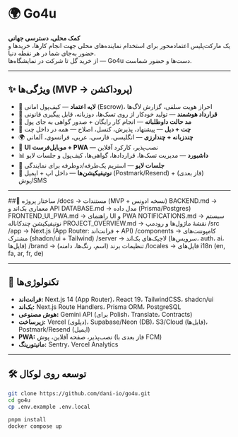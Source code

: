 # 🌍 Go4u

**کمک محلی، دسترسی جهانی**  
یک مارکت‌پلیس اعتمادمحور برای استخدام نماینده‌های محلی جهت انجام کارها، خریدها و حضور به‌جای شما در هر نقطه دنیا.  
از خرید گل تا شرکت در نمایشگاه‌ها — Go4u دست‌ها و حضور شماست.

---

## ✨ ویژگی‌ها (MVP → پروداکشن)
- 🔐 **لایه اعتماد** — کیف‌پول امانی (Escrow)، احراز هویت سلفی، گزارش لاگ‌ها  
- 📄 **قرارداد هوشمند** — تولید خودکار از روی تسک‌ها، دوزبانه، قابل پیگیری قانونی  
- 🏅 **مد حالت داوطلبانه** — انجام کار رایگان + صدور گواهی به جای پول  
- 💬 **چت + دیل** — پیشنهاد، پذیرش، کنسل، اصلاح — همه در داخل چت  
- 🌍 **چندزبانه + چندارزی** — انگلیسی، فارسی، عربی، فرانسوی، آلمانی  
- 📱 **UI موبایل‌فرست + PWA** — نصب‌پذیر، کارکرد آفلاین  
- 📊 **داشبورد** — مدیریت تسک‌ها، قراردادها، گواهی‌ها، کیف‌پول و جلسات لایو  
- 🎥 **جلسات لایو** — استریم یک‌طرفه/دوطرفه برای نمایندگی  
- 🔔 **نوتیفیکیشن‌ها** — داخل اپ + ایمیل (Postmark/Resend) + (فاز بعدی) پوش/SMS  

---


##📂 ساختار پروژه
/docs → مستندات (MVP + نسخه ادونس)
BACKEND.md → معماری بک‌اند و API
DATABASE.md → مدل داده (Prisma/Postgres)
FRONTEND_UI_PWA.md → راهنمای UI و PWA
NOTIFICATIONS.md → سیستم نوتیفیکیشن چندکاناله
PROJECT_OVERVIEW.md → نقشهٔ ماژول‌ها و رودمپ
/src
/app → Next.js (App Router: فرانت‌اند + API)
/components → کامپوننت‌های مشترک (shadcn/ui + Tailwind)
/server → لاجیک‌های بک‌اند (سرویس‌ها، auth، ai، فایل‌ها)
/brand → تنظیمات برند (اسم، رنگ‌ها، دامنه)
/locales → فایل‌های i18n (en, fa, ar, fr, de)


---

## 🚀 تکنولوژی‌ها
- **فرانت‌اند:** Next.js 14 (App Router)، React 19، TailwindCSS، shadcn/ui  
- **بک‌اند:** Next.js Route Handlers، Prisma ORM، PostgreSQL  
- **هوش مصنوعی:** Gemini API (برای Polish، Translate، Contracts)  
- **زیرساخت:** Vercel (دپلوی)، Supabase/Neon (DB)، S3/Cloud (فایل‌ها)، Postmark/Resend (ایمیل)  
- **PWA:** نصب‌پذیر، صفحه آفلاین، پوش (فاز بعدی با FCM)  
- **مانیتورینگ:** Sentry، Vercel Analytics  

---

## 🛠 توسعه روی لوکال
```bash
git clone https://github.com/dani-io/go4u.git
cd go4u
cp .env.example .env.local

pnpm install
docker compose up

